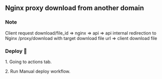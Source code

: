 ## Nginx proxy download from another domain

### Note

Client request download/file_id => nginx => api => api internal redirection to Nginx /proxy/download with target download file url => client download file

### Deploy 🚀

<p>1. Going to actions tab.</p>

<p>2. Run Manual deploy workflow.</p>

